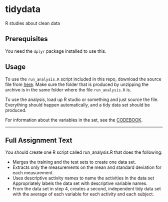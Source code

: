 # tidydata
R studies about clean data

## Prerequisites

You need the `dplyr` package installed to use this.

## Usage

To use the `run_analysis.R` script included in this repo, download the source file from [here](https://d396qusza40orc.cloudfront.net/getdata%2Fprojectfiles%2FUCI%20HAR%20Dataset.zip). Make sure the folder that is produced by unzipping the archive is in the same folder where the file `run_analysis.R` is.

To use the analysis, load up R studio or something and just source the file. Everything should happen automatically, and a tidy data set should be produced.

For information about the variables in the set, see the [CODEBOOK](CODEBOOK.MD).

---

## Full Assignment Text

You should create one R script called run_analysis.R that does the following:

- Merges the training and the test sets to create one data set.
- Extracts only the measurements on the mean and standard deviation for each measurement. 
- Uses descriptive activity names to name the activities in the data set
Appropriately labels the data set with descriptive variable names. 
- From the data set in step 4, creates a second, independent tidy data set with the average of each variable for each activity and each subject.